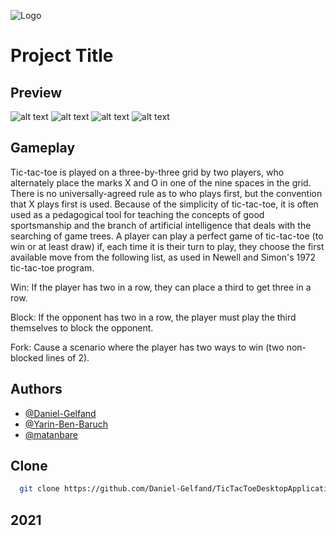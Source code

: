 

![Logo](https://www.linkpicture.com/q/facebook_cover_photo_1_1.png)


# Project Title



## Preview
![alt text](https://www.linkpicture.com/q/Screenshot_1_45.jpg)
![alt text](https://www.linkpicture.com/q/Screenshot_2_25.jpg)
![alt text](https://www.linkpicture.com/q/Screenshot_3_13.jpg)
![alt text](https://www.linkpicture.com/q/Screenshot_4_16.jpg)

## Gameplay
Tic-tac-toe is played on a three-by-three grid by two players, who alternately place the marks X and O in one of the nine spaces in the grid.
There is no universally-agreed rule as to who plays first, but the convention that X plays first is used.
Because of the simplicity of tic-tac-toe, it is often used as a pedagogical tool for teaching the concepts of good sportsmanship and the branch of artificial intelligence that deals with the searching of game trees.
A player can play a perfect game of tic-tac-toe (to win or at least draw) if, each time it is their turn to play, they choose the first available move from the following list, as used in Newell and Simon's 1972 tic-tac-toe program.

Win: If the player has two in a row, they can place a third to get three in a row.

Block: If the opponent has two in a row, the player must play the third themselves to block the opponent.

Fork: Cause a scenario where the player has two ways to win (two non-blocked lines of 2).


## Authors

- [@Daniel-Gelfand](https://github.com/Daniel-Gelfand)
- [@Yarin-Ben-Baruch](https://github.com/Yarin-Ben-Baruch)
- [@matanbare](https://github.com/matanbare)

## Clone 

```bash
  git clone https://github.com/Daniel-Gelfand/TicTacToeDesktopApplication.git
```

## 2021

